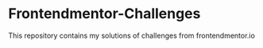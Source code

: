 # Frontendmentor-Challenges
This repository contains my solutions of challenges from frontendmentor.io
